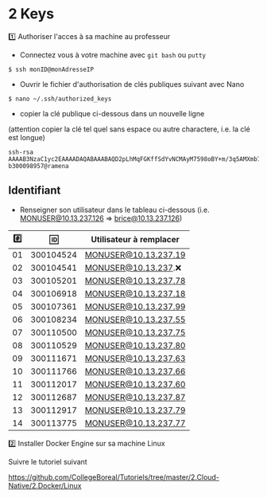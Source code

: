 # 2 Keys

:one: Authoriser l'acces à sa machine au professeur

* Connectez vous à votre machine avec `git bash` ou `putty`

```
$ ssh monID@monAdresseIP
```

* Ouvrir le fichier d'authorisation de clés publiques suivant avec Nano 

```
$ nano ~/.ssh/authorized_keys
```

* copier la clé publique ci-dessous dans un nouvelle ligne 

(attention copier la clé tel quel sans espace ou autre charactere, i.e. la clé est longue)

```
ssh-rsa AAAAB3NzaC1yc2EAAAADAQABAAABAQD2pLhMqFGKffSdYvNCMAyM7598oBY+m/3q5AMXmb7IE6vq42+yGzqEUzZu9WrFckFD4Hq52rIU5DeOvi83DCF3uroXjNTEtCKdi+tY7cV18bHmsDsBHMqTnpuvroofgFWA0Pi++b2kGW2I5eyy1Qjv5rOp7y11Xe6XeZFEz7qQO1/xNiBMJEruG9Xldgooe4hkaOF39qnbqD4ui3LxYaTUTEulstw4wN70dSB8Zu9YQP7A7KU2zIEwJ1aw8whfO1CAM/AVvoDyqMtV8VXoaZSHOBgluMtinQfyyt473S2ZZeJlnmhK0F1gdOhO4SVZNRMj96m30ryYkYBFWvvLRP5N b300098957@ramena
```

## Identifiant

* Renseigner son utilisateur dans le tableau ci-dessous (i.e. MONUSER@10.13.237.126 => brice@10.13.237.126)

|:hash:| :id:      | Utilisateur à remplacer      |
|------|-----------|------------------------------|
| 01   | 300104524 | MONUSER@10.13.237.19         |
| 02   | 300104541 | MONUSER@10.13.237.:x:        |
| 03   | 300105201 | MONUSER@10.13.237.78         |
| 04   | 300106918 | MONUSER@10.13.237.18         |
| 05   | 300107361 | MONUSER@10.13.237.99         |
| 06   | 300108234 | MONUSER@10.13.237.55         |
| 07   | 300110500 | MONUSER@10.13.237.75         |
| 08   | 300110529 | MONUSER@10.13.237.80         |
| 09   | 300111671 | MONUSER@10.13.237.63         |
| 10   | 300111766 | MONUSER@10.13.237.66         |
| 11   | 300112017 | MONUSER@10.13.237.60         |
| 12   | 300112687 | MONUSER@10.13.237.87         |
| 13   | 300112917 | MONUSER@10.13.237.79         |
| 14   | 300113775 | MONUSER@10.13.237.77         |

:two: Installer Docker Engine sur sa machine Linux

Suivre le tutoriel suivant

https://github.com/CollegeBoreal/Tutoriels/tree/master/2.Cloud-Native/2.Docker/Linux


